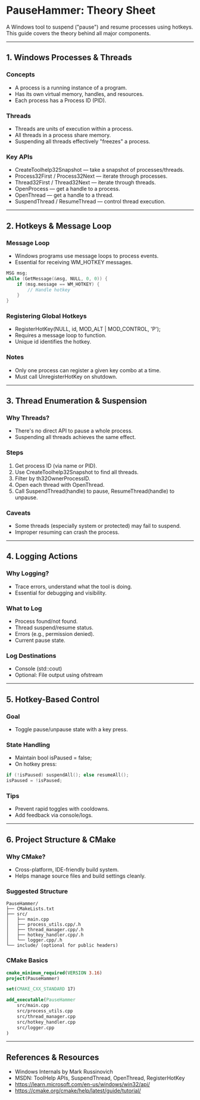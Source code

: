 # PauseHammer: Theory Sheet

A Windows tool to suspend ("pause") and resume processes using hotkeys. This guide covers the theory behind all major components.

---

## 1. Windows Processes & Threads

### Concepts
- A process is a running instance of a program.
- Has its own virtual memory, handles, and resources.
- Each process has a Process ID (PID).

### Threads
- Threads are units of execution within a process.
- All threads in a process share memory.
- Suspending all threads effectively "freezes" a process.

### Key APIs
- CreateToolhelp32Snapshot — take a snapshot of processes/threads.
- Process32First / Process32Next — iterate through processes.
- Thread32First / Thread32Next — iterate through threads.
- OpenProcess — get a handle to a process.
- OpenThread — get a handle to a thread.
- SuspendThread / ResumeThread — control thread execution.

---

## 2. Hotkeys & Message Loop

### Message Loop
- Windows programs use message loops to process events.
- Essential for receiving WM_HOTKEY messages.
```cpp
MSG msg;
while (GetMessage(&msg, NULL, 0, 0)) {
    if (msg.message == WM_HOTKEY) {
        // Handle hotkey
    }
}
```

### Registering Global Hotkeys
- RegisterHotKey(NULL, id, MOD_ALT | MOD_CONTROL, 'P');
- Requires a message loop to function.
- Unique id identifies the hotkey.

### Notes
- Only one process can register a given key combo at a time.
- Must call UnregisterHotKey on shutdown.

---

## 3. Thread Enumeration & Suspension

### Why Threads?
- There's no direct API to pause a whole process.
- Suspending all threads achieves the same effect.

### Steps
1. Get process ID (via name or PID).
2. Use CreateToolhelp32Snapshot to find all threads.
3. Filter by th32OwnerProcessID.
4. Open each thread with OpenThread.
5. Call SuspendThread(handle) to pause, ResumeThread(handle) to unpause.

### Caveats
- Some threads (especially system or protected) may fail to suspend.
- Improper resuming can crash the process.

---

## 4. Logging Actions

### Why Logging?
- Trace errors, understand what the tool is doing.
- Essential for debugging and visibility.

### What to Log
- Process found/not found.
- Thread suspend/resume status.
- Errors (e.g., permission denied).
- Current pause state.

### Log Destinations
- Console (std::cout)
- Optional: File output using ofstream

---

## 5. Hotkey-Based Control

### Goal
- Toggle pause/unpause state with a key press.

### State Handling
- Maintain bool isPaused = false;
- On hotkey press:
```cpp
if (!isPaused) suspendAll(); else resumeAll();
isPaused = !isPaused;
```

### Tips
- Prevent rapid toggles with cooldowns.
- Add feedback via console/logs.

---

## 6. Project Structure & CMake

### Why CMake?
- Cross-platform, IDE-friendly build system.
- Helps manage source files and build settings cleanly.

### Suggested Structure
```
PauseHammer/
├── CMakeLists.txt
├── src/
│   ├── main.cpp
│   ├── process_utils.cpp/.h
│   ├── thread_manager.cpp/.h
│   ├── hotkey_handler.cpp/.h
│   └── logger.cpp/.h
└── include/ (optional for public headers)
```

### CMake Basics
```cmake
cmake_minimum_required(VERSION 3.16)
project(PauseHammer)

set(CMAKE_CXX_STANDARD 17)

add_executable(PauseHammer
    src/main.cpp
    src/process_utils.cpp
    src/thread_manager.cpp
    src/hotkey_handler.cpp
    src/logger.cpp
)
```

---

## References & Resources

- Windows Internals by Mark Russinovich
- MSDN: ToolHelp APIs, SuspendThread, OpenThread, RegisterHotKey
- https://learn.microsoft.com/en-us/windows/win32/api/
- https://cmake.org/cmake/help/latest/guide/tutorial/
